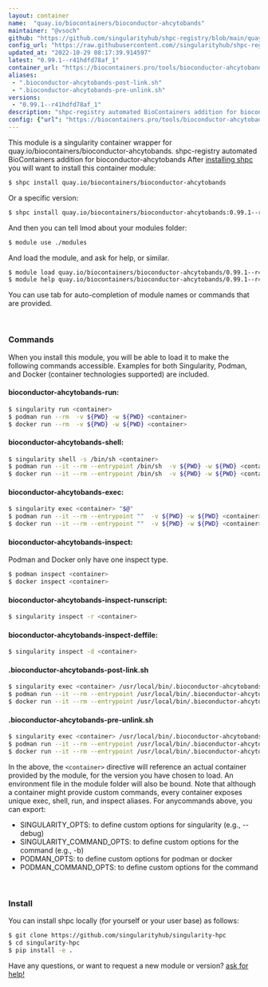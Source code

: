 ```yaml
---
layout: container
name:  "quay.io/biocontainers/bioconductor-ahcytobands"
maintainer: "@vsoch"
github: "https://github.com/singularityhub/shpc-registry/blob/main/quay.io/biocontainers/bioconductor-ahcytobands/container.yaml"
config_url: "https://raw.githubusercontent.com//singularityhub/shpc-registry/main/quay.io/biocontainers/bioconductor-ahcytobands/container.yaml"
updated_at: "2022-10-29 08:17:39.914597"
latest: "0.99.1--r41hdfd78af_1"
container_url: "https://biocontainers.pro/tools/bioconductor-ahcytobands"
aliases:
 - ".bioconductor-ahcytobands-post-link.sh"
 - ".bioconductor-ahcytobands-pre-unlink.sh"
versions:
 - "0.99.1--r41hdfd78af_1"
description: "shpc-registry automated BioContainers addition for bioconductor-ahcytobands"
config: {"url": "https://biocontainers.pro/tools/bioconductor-ahcytobands", "maintainer": "@vsoch", "description": "shpc-registry automated BioContainers addition for bioconductor-ahcytobands", "latest": {"0.99.1--r41hdfd78af_1": "sha256:5e9593d2a59d55700e9b7c552a1dad0ec851b3f29a7efbef99c0d41847a04d74"}, "tags": {"0.99.1--r41hdfd78af_1": "sha256:5e9593d2a59d55700e9b7c552a1dad0ec851b3f29a7efbef99c0d41847a04d74"}, "docker": "quay.io/biocontainers/bioconductor-ahcytobands", "aliases": {".bioconductor-ahcytobands-post-link.sh": "/usr/local/bin/.bioconductor-ahcytobands-post-link.sh", ".bioconductor-ahcytobands-pre-unlink.sh": "/usr/local/bin/.bioconductor-ahcytobands-pre-unlink.sh"}}
---
```


This module is a singularity container wrapper for quay.io/biocontainers/bioconductor-ahcytobands.
shpc-registry automated BioContainers addition for bioconductor-ahcytobands
After [installing shpc](#install) you will want to install this container module:


```bash
$ shpc install quay.io/biocontainers/bioconductor-ahcytobands
```

Or a specific version:

```bash
$ shpc install quay.io/biocontainers/bioconductor-ahcytobands:0.99.1--r41hdfd78af_1
```

And then you can tell lmod about your modules folder:

```bash
$ module use ./modules
```

And load the module, and ask for help, or similar.

```bash
$ module load quay.io/biocontainers/bioconductor-ahcytobands/0.99.1--r41hdfd78af_1
$ module help quay.io/biocontainers/bioconductor-ahcytobands/0.99.1--r41hdfd78af_1
```

You can use tab for auto-completion of module names or commands that are provided.

<br>

### Commands

When you install this module, you will be able to load it to make the following commands accessible.
Examples for both Singularity, Podman, and Docker (container technologies supported) are included.

#### bioconductor-ahcytobands-run:

```bash
$ singularity run <container>
$ podman run --rm  -v ${PWD} -w ${PWD} <container>
$ docker run --rm  -v ${PWD} -w ${PWD} <container>
```

#### bioconductor-ahcytobands-shell:

```bash
$ singularity shell -s /bin/sh <container>
$ podman run --it --rm --entrypoint /bin/sh  -v ${PWD} -w ${PWD} <container>
$ docker run --it --rm --entrypoint /bin/sh  -v ${PWD} -w ${PWD} <container>
```

#### bioconductor-ahcytobands-exec:

```bash
$ singularity exec <container> "$@"
$ podman run --it --rm --entrypoint ""  -v ${PWD} -w ${PWD} <container> "$@"
$ docker run --it --rm --entrypoint ""  -v ${PWD} -w ${PWD} <container> "$@"
```

#### bioconductor-ahcytobands-inspect:

Podman and Docker only have one inspect type.

```bash
$ podman inspect <container>
$ docker inspect <container>
```

#### bioconductor-ahcytobands-inspect-runscript:

```bash
$ singularity inspect -r <container>
```

#### bioconductor-ahcytobands-inspect-deffile:

```bash
$ singularity inspect -d <container>
```


#### .bioconductor-ahcytobands-post-link.sh

```bash
$ singularity exec <container> /usr/local/bin/.bioconductor-ahcytobands-post-link.sh
$ podman run --it --rm --entrypoint /usr/local/bin/.bioconductor-ahcytobands-post-link.sh   -v ${PWD} -w ${PWD} <container> -c " $@"
$ docker run --it --rm --entrypoint /usr/local/bin/.bioconductor-ahcytobands-post-link.sh   -v ${PWD} -w ${PWD} <container> -c " $@"
```


#### .bioconductor-ahcytobands-pre-unlink.sh

```bash
$ singularity exec <container> /usr/local/bin/.bioconductor-ahcytobands-pre-unlink.sh
$ podman run --it --rm --entrypoint /usr/local/bin/.bioconductor-ahcytobands-pre-unlink.sh   -v ${PWD} -w ${PWD} <container> -c " $@"
$ docker run --it --rm --entrypoint /usr/local/bin/.bioconductor-ahcytobands-pre-unlink.sh   -v ${PWD} -w ${PWD} <container> -c " $@"
```



In the above, the `<container>` directive will reference an actual container provided
by the module, for the version you have chosen to load. An environment file in the
module folder will also be bound. Note that although a container
might provide custom commands, every container exposes unique exec, shell, run, and
inspect aliases. For anycommands above, you can export:

 - SINGULARITY_OPTS: to define custom options for singularity (e.g., --debug)
 - SINGULARITY_COMMAND_OPTS: to define custom options for the command (e.g., -b)
 - PODMAN_OPTS: to define custom options for podman or docker
 - PODMAN_COMMAND_OPTS: to define custom options for the command

<br>

### Install

You can install shpc locally (for yourself or your user base) as follows:

```bash
$ git clone https://github.com/singularityhub/singularity-hpc
$ cd singularity-hpc
$ pip install -e .
```

Have any questions, or want to request a new module or version? [ask for help!](https://github.com/singularityhub/singularity-hpc/issues)